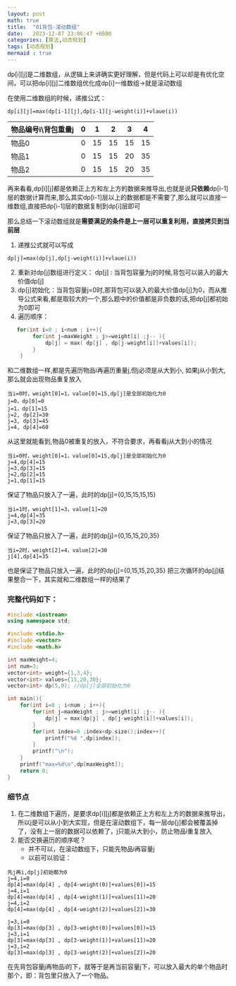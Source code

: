 ```yaml
---
layout: post
math: true
title:  "01背包-滚动数组"
date:   2023-12-07 23:06:47 +0800
categories: [算法,动态规划]
tags: [动态规划]
mermaid : true
---
```





dp[i][j]是二维数组，从逻辑上来讲确实更好理解，但是代码上可以却是有优化空间，可以把dp[i][j]二维数组优化成dp[i]一维数组->就是滚动数组

在使用二维数组的时候，递推公式：

```
dp[i][j]=max(dp[i-1][j],dp[i-1][j-weight(i)]+vlaue(i))
```

| 物品编号i\背包重量j | 0 | 1  | 2  | 3  | 4  |
| ----------- | - | -- | -- | -- | -- |
| 物品0         | 0 | 15 | 15 | 15 | 15 |
| 物品1         | 0 | 15  | 15  | 20  | 35  |
| 物品2         | 0 | 15  | 15  | 20  | 35  |

再来看看,dp[i][j]都是依赖正上方和左上方的数据来推导出,也就是说**只依赖**dp[i-1]层的数据计算而来,那么其实dp[i-1]层以上的数据都是不需要了,那么就可以直接一维数组,直接把dp[i-1]层的数据复制到dp[i]层即可

那么总结一下滚动数组就是**需要满足的条件是上一层可以重复利用，直接拷贝到当前层**

1. 递推公式就可以写成

```
dp[j]=max(dp[j],dp[j-weight(i)]+vlaue(i))
```

2. 重新对dp[j]数组进行定义：
dp[j] : 当背包容量为j的时候,背包可以装入的最大价值dp[j]
3. dp[j]初始化：当背包容量j=0时,那背包可以装入的最大价值dp[j]为0，而从推导公式来看,都是取较大的一个,那么题中的价值都是非负数的话,把dp[j]都初始为0即可
4. 遍历顺序：

```cpp
   for(int i=0 ; i<num ; i++){
        for(int j=maxWeight ; j>=weight[i] ;j-- ){
            dp[j] = max( dp[j] , dp[j-weight[i]]+values[i]);
        }
    }
```

和二维数组一样,都是先遍历物品i再遍历重量j,但j必须是从大到小,
如果j从小到大,那么就会出现物品重复放入

```
当i=0时，weight[0]=1，value[0]=15,dp[j]是全部初始化为0
j=0，dp[0]=0
j=1，dp[1]=15
j=2, dp[2]=30
j=3, dp[3]=45
j=4, dp[4]=60
```

从这里就能看到,物品0被重复的放入，不符合要求，再看看j从大到小的情况

```
当i=0时，weight[0]=1，value[0]=15,dp[j]是全部初始化为0
j=4,dp[4]=15
j=3,dp[3]=15
j=2,dp[2]=15
j=1,dp[1]=15
```

保证了物品只放入了一遍，此时的dp[j]={0,15,15,15,15}

```
当i=1时，weight[1]=3，value[1]=20
j=4,dp[4]=35
j=3,dp[3]=20
```

保证了物品只放入了一遍，此时的dp[j]={0,15,15,20,35}

```
当i=2时，weight[2]=4，value[2]=30
j[4],dp[4]=35
```

也是保证了物品只放入一遍，此时的dp[j]={0,15,15,20,35}
把三次循环的dp[j]结果整合一下，其实就和二维数组一样的结果了

### 完整代码如下：

```cpp
#include <iostream>
using namespace std;

#include <stdio.h>
#include <vector>
#include <math.h>

int maxWeight=4;
int num=3;
vector<int> weight={1,3,4};
vector<int> values={15,20,30};
vector<int> dp(5,0); //dp[j]全部初始化为0

int main(){
    for(int i=0 ; i<num ; i++){
        for(int j=maxWeight ; j>=weight[i] ;j-- ){
            dp[j] = max(dp[j] , dp[j-weight[i]]+values[i]);   
        }
        for(int index=0 ;index<dp.size();index++){
            printf("%d ",dp[index]);
        }
        printf("\n");
    }
    printf("max=%d\n",dp[maxWeight]);
    return 0;
}
```

### 细节点

1. 在二维数组下遍历，是要求dp[i][j]都是依赖正上方和左上方的数据来推导出，所以j是可以从小到大实现，但是在滚动数组下，每一层dp[j]都会被覆盖掉了，没有上一层的数据可以依赖了，j只能从大到小，防止物品i重复放入
2. 能否交换遍历的顺序呢？ 
   - 并不可以，在滚动数组下，只能先物品i再容量j
   - 以前可以验证：

```
先j再i,dp[j]初始都为0
j=4,i=0
dp[4]=max(dp[4] , dp[4-weight(0)]+values[0])=15
j=4,i=1
dp[4]=max(dp[4] , dp[4-weight(1)]+values[1])=20
j=4,i=2
dp[4]=max(dp[4] , dp[4-weight(2)]+values[2])=30

j=3,i=0
dp[3]=max(dp[3] , dp[3-weight(0)]+values[0])=15
j=3,i=1
dp[3]=max(dp[3] , dp[3-weight(1)]+values[1])=20
j=3,i=2
dp[3]=max(dp[3] , dp[3-weight(2)]+values[2])=20
```

 在先背包容量j再物品i的下，就等于是再当前容量j下，可以放入最大的单个物品时那个，即：背包里只放入了一个物品。



